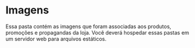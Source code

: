 # Imagens
Essa pasta contém as imagens que foram associadas aos produtos, promoções e propagandas da loja. Você deverá hospedar essas pastas em um servidor web para arquivos estáticos.
